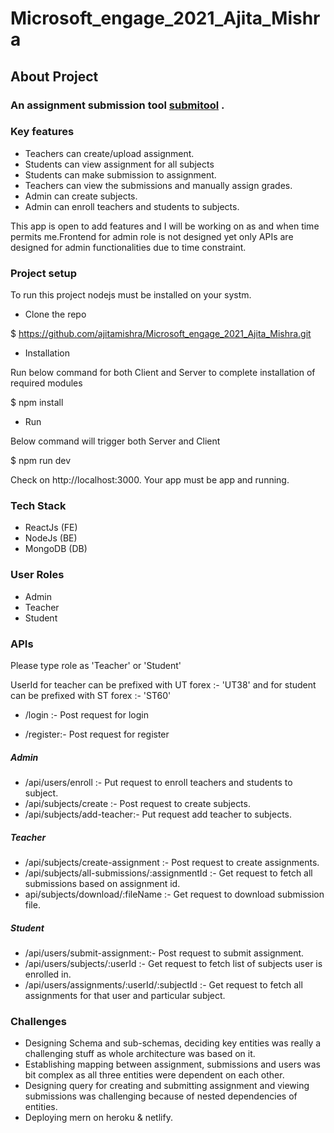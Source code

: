 # Microsoft_engage_2021_Ajita_Mishra

## About Project

### An assignment submission tool [submitool](https://submitool.netlify.app/) .

### Key features

- Teachers can create/upload assignment.
- Students can view assignment for all subjects
- Students can make submission to assignment.
- Teachers can view the submissions and manually assign grades. 
-  Admin can create subjects.
-  Admin can enroll teachers and students to subjects.

This app is open to add features and I will be working on as and when time 
permits me.Frontend for admin role is not designed yet only APIs are designed for admin functionalities due to time constraint.

### Project setup

To run this project nodejs must be installed on your systm.


- Clone the repo 

$ https://github.com/ajitamishra/Microsoft_engage_2021_Ajita_Mishra.git

- Installation 

Run below command for both Client and Server to complete installation of required modules

$ npm install

- Run

Below command will trigger both Server and Client

$ npm run dev

Check on http://localhost:3000. Your app must be app and running.

### Tech Stack

- ReactJs (FE)
- NodeJs  (BE)
- MongoDB (DB)


### User Roles

- Admin
- Teacher
- Student

### APIs

Please type role as 'Teacher' or 'Student'

UserId for teacher can be prefixed with UT forex :- 'UT38'
and for student can be prefixed with ST forex :- 'ST60'

- /login :- Post request for login

- /register:- Post request for register

##### Admin

- /api/users/enroll :- Put request to enroll teachers and students to subject.
- /api/subjects/create :- Post request to create subjects.
- /api/subjects/add-teacher:- Put request add teacher to subjects.

##### Teacher

- /api/subjects/create-assignment :- Post request to create assignments.
- /api/subjects/all-submissions/:assignmentId :- Get request to fetch all submissions based on assignment id.
- api/subjects/download/:fileName :- Get request to download submission file.

##### Student

- /api/users/submit-assignment:- Post request to submit assignment.
- /api/users/subjects/:userId :- Get request to fetch list of subjects user is enrolled in.
- /api/users/assignments/:userId/:subjectId :- Get request to fetch all assignments for that user and particular subject.


### Challenges

- Designing Schema and sub-schemas, deciding key entities was really a challenging stuff as whole architecture was based on it.
- Establishing mapping between assignment, submissions and users was bit complex as all three entities were dependent on each other.
- Designing query for creating and submitting assignment and viewing submissions was challenging because of nested dependencies of entities.
- Deploying mern on heroku & netlify.


